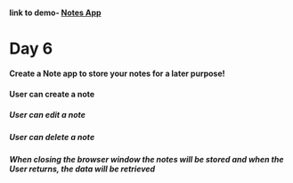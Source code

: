  #### link to demo- [Notes App](https://abiola-farounbi.github.io/ecx-30days-of-code/day6/)
 Day 6
 ==============
 #### Create a Note app to store your notes for a later purpose!
  #### User can create a note
##### User can edit a note
##### User can delete a note
##### When closing the browser window the notes will be stored and when the User returns, the data will be retrieved

